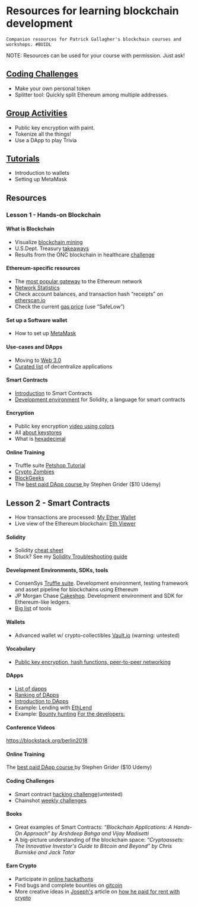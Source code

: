 # Resources for learning blockchain development

`Companion resources for Patrick Gallagher's blockchain courses and workshops. #BUIDL`

NOTE: Resources can be used for your course with permission. Just ask!

## [Coding Challenges](https://github.com/blockchainbuddha/Intro-to-Blockchain/tree/master/Solidity%20Challenges)

*  Make your own personal token
*  Splitter tool: Quickly split Ethereum among multiple addresses.

## [Group Activities](https://github.com/blockchainbuddha/Intro-to-Blockchain/tree/master/Activities)

*  Public key encryption with paint.
*  Tokenize all the things!
*  Use a DApp to play Trivia

## [Tutorials](https://github.com/blockchainbuddha/Intro-to-Blockchain/tree/master/Tutorials)

* Introduction to wallets
* Setting up MetaMask


## Resources

### Lesson 1 - Hands-on Blockchain

#### What is Blockchain

- Visualize [blockchain mining](https://youtu.be/_160oMzblY8)
- U.S.Dept. Treasury [takeaways](https://www.publicdebt.treas.gov/fsservices/gov/fit/blockchain.htm)
- Results from the ONC blockchain in healthcare [challenge](http://www.cccinnovationcenter.com/challenges/block-chain-challenge/view-winners/)

#### Ethereum-specific resources

- The [most popular gateway](https://myetherwallet.com) to the Ethereum network
- [Network Statistics](https://etherscan.io/chart/blocktime)
- Check account balances, and transaction hash “receipts” on [etherscan.io](https://etherscan.io/)
- Check the current [gas price](https://ethgasstation.info) (use “SafeLow”)

#### Set up a Software wallet

- How to set up [MetaMask](https://cryptospaceguides.com/step-by-step-guide-to-metamask/)

#### Use-cases and DApps

- Moving to [Web 3.0](https://themerkle.com/web-3-0-will-be-cheaper-to-run-and-more-secure-than-its-predecessor-heres-why/)
- [Curated list](https://dappradar.com) of decentralize applications

#### Smart Contracts

- [Introduction](https://ethereum.org/token) to Smart Contracts
- [Development environment](http://remix.ethereum.org) for Solidity, a language for smart contracts

#### Encryption

- Public key encryption [video using colors](https://youtu.be/YEBfamv-_do)
- All [about keystores](https://medium.com/@julien.maffre/what-is-an-ethereum-keystore-file-86c8c5917b97)
- What is [hexadecimal](https://www.binaryhexconverter.com/hex-to-decimal-converter)

#### Online Training

- Truffle suite [Petshop Tutorial](https://truffleframework.com/tutorials/pet-shop)
- [Crypto Zombies](https://cryptozombies.io/)
- [BlockGeeks](https://blockgeeks.com/)
- The [best paid DApp course ](https://www.udemy.com/share/1000CIBUYZdl5bQng=/) by Stephen Grider ($10 Udemy)

## Lesson 2 - Smart Contracts

- How transactions are processed: [My Ether Wallet](https://myetherwallet.github.io/knowledge-base/gas/what-is-gas-ethereum.html)
- Live view of the Ethereum blockchain: [Eth Viewer](http://ethviewer.live/)

#### Solidity

- Solidity [cheat sheet](https://github.com/manojpramesh/solidity-cheatsheet)
- Stuck? See my [Solidity Troubleshooting guide](https://github.com/blockchainbuddha/Solidity-Troubleshooting-Guide)

#### Development Environments, SDKs, tools

* ConsenSys [Truffle suite](https://www.truffleframework.com/). Development environment, testing framework and asset pipeline for blockchains using Ethereum
* JP Morgan Chase [Cakeshop](https://github.com/jpmorganchase/cakeshop). Development environment and SDK for Ethereum-like ledgers.
* [Big list](https://github.com/ConsenSys/ethereum-developer-tools-list) of tools

#### Wallets

- Advanced wallet w/ crypto-collectibles [Vault.io](https://vault.io/) (warning: untested)

#### Vocabulary

- [Public key encryption, hash functions, peer-to-peer networking](https://medium.com/technologymadeeasy/develop-dapps-on-ethereum-tutorial-series-for-beginners-part-1-basic-terminology-866d2ce4cf34)

#### DApps

- [List of dapps ](https://www.stateofthedapps.com/)
- [Ranking of DApps ](https://dappradar.com/)
- [Introduction to DApps](https://blockchainhub.net/decentralized-applications-dapps/)
- Example: Lending with [EthLend](https://ethlend.io/#/main)
- Example: [Bounty hunting](https://bounty0x.io/)
  [For the developers: ](https://dappsforbeginners.wordpress.com/tutorials/introduction-to-development-on-ethereum/)

#### Conference Videos

https://blockstack.org/berlin2018

#### Online Training

The [best paid DApp course ](https://www.udemy.com/share/1000CIBUYZdl5bQng=/) by Stephen Grider ($10 Udemy)

#### Coding Challenges

* Smart contract [hacking challenge](https://github.com/OpenZeppelin/ethernaut)(untested)
* Chainshot [weekly challenges](https://www.chainshot.com/)

#### Books

- Great examples of Smart Contracts: _“Blockchain Applications: A Hands-On Approach” by Arshdeep Bahga and Vijay
  Madisetti_
- A big-picture understanding of the blockchain space: _“Cryptoassets: The Innovative Investor's Guide to Bitcoin and Beyond” by Chris
  Burniske and Jack Tatar_

#### Earn Crypto

- Participate in [online hackathons](https://bountyone.io/hackathons)
- Find bugs and complete bounties on [gitcoin](https://gitcoin.co/)
- More creative ideas in [Joseph's](https://github.com/jschiarizzi) article on [how he paid for rent with crypto](https://medium.com/gitcoin/how-i-paid-my-rent-with-crypto-3cfa76fe943)

